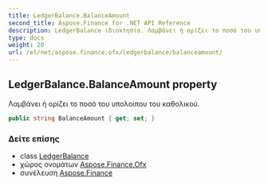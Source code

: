 ```yaml
---
title: LedgerBalance.BalanceAmount
second_title: Aspose.Finance for .NET API Reference
description: LedgerBalance ιδιοκτησία. Λαμβάνει ή ορίζει το ποσό του υπολοίπου του καθολικού.
type: docs
weight: 20
url: /el/net/aspose.finance.ofx/ledgerbalance/balanceamount/
---
```

## LedgerBalance.BalanceAmount property

Λαμβάνει ή ορίζει το ποσό του υπολοίπου του καθολικού.

```csharp
public string BalanceAmount { get; set; }
```

### Δείτε επίσης

* class [LedgerBalance](../)
* χώρος ονομάτων [Aspose.Finance.Ofx](../../ledgerbalance/)
* συνέλευση [Aspose.Finance](../../../)


